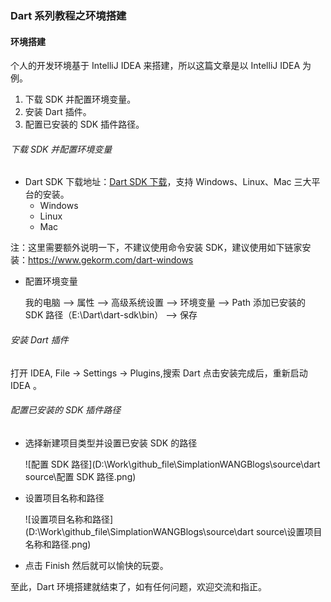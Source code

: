 ### Dart 系列教程之环境搭建

#### 环境搭建

个人的开发环境基于 IntelliJ IDEA 来搭建，所以这篇文章是以 IntelliJ IDEA 为例。

1. 下载 SDK 并配置环境变量。
2. 安装 Dart 插件。
3. 配置已安装的 SDK 插件路径。

###### 下载 SDK 并配置环境变量

- Dart SDK 下载地址：[Dart SDK 下载](https://dart.dev/get-dart)，支持 Windows、Linux、Mac 三大平台的安装。
  - Windows
  - Linux
  - Mac

注：这里需要额外说明一下，不建议使用命令安装 SDK，建议使用如下链家安装：https://www.gekorm.com/dart-windows

- 配置环境变量

  我的电脑 --> 属性 --> 高级系统设置 --> 环境变量 -->  Path 添加已安装的 SDK 路径（E:\Dart\dart-sdk\bin） --> 保存

###### 安装 Dart 插件

打开 IDEA, File -> Settings -> Plugins,搜索 Dart 点击安装完成后，重新启动 IDEA 。

###### 配置已安装的 SDK 插件路径

- 选择新建项目类型并设置已安装 SDK 的路径

  ![配置 SDK 路径](D:\Work\github_file\SimplationWANGBlogs\source\dart source\配置 SDK 路径.png)

- 设置项目名称和路径

  ![设置项目名称和路径](D:\Work\github_file\SimplationWANGBlogs\source\dart source\设置项目名称和路径.png)

- 点击 Finish 然后就可以愉快的玩耍。

至此，Dart 环境搭建就结束了，如有任何问题，欢迎交流和指正。